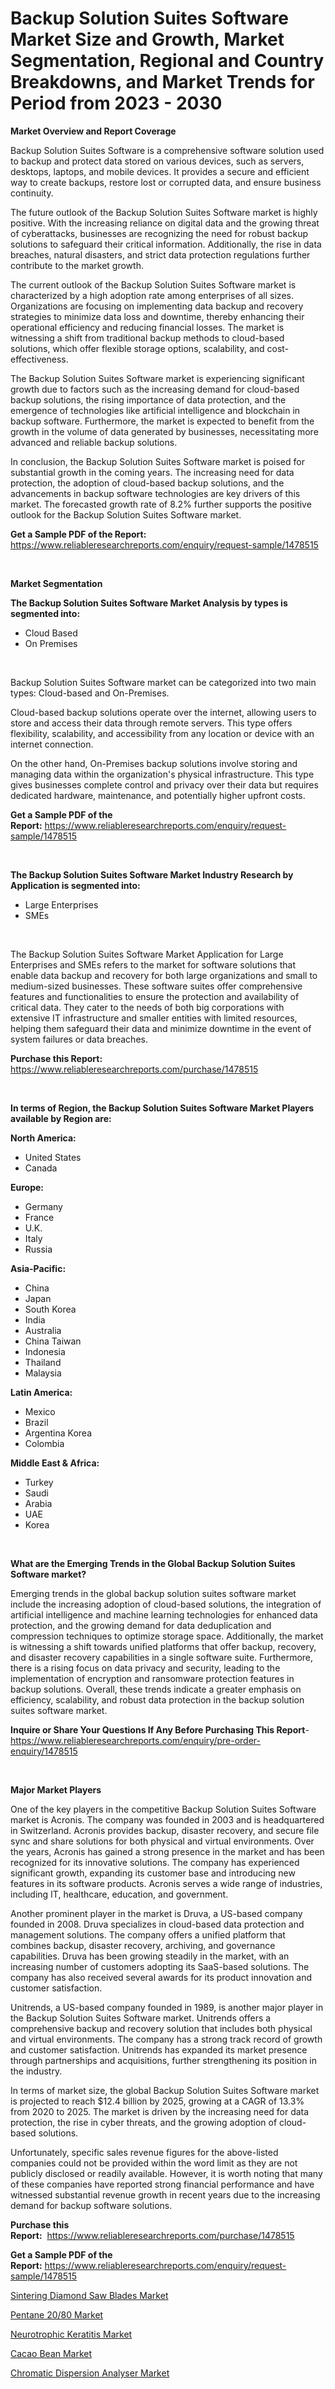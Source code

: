 <p><h1>Backup Solution Suites Software Market Size and Growth, Market Segmentation, Regional and Country Breakdowns, and Market Trends for Period from 2023 -  2030</h1></p><p><strong>Market Overview and Report Coverage</strong></p>
<p><p>Backup Solution Suites Software is a comprehensive software solution used to backup and protect data stored on various devices, such as servers, desktops, laptops, and mobile devices. It provides a secure and efficient way to create backups, restore lost or corrupted data, and ensure business continuity.</p><p>The future outlook of the Backup Solution Suites Software market is highly positive. With the increasing reliance on digital data and the growing threat of cyberattacks, businesses are recognizing the need for robust backup solutions to safeguard their critical information. Additionally, the rise in data breaches, natural disasters, and strict data protection regulations further contribute to the market growth.</p><p>The current outlook of the Backup Solution Suites Software market is characterized by a high adoption rate among enterprises of all sizes. Organizations are focusing on implementing data backup and recovery strategies to minimize data loss and downtime, thereby enhancing their operational efficiency and reducing financial losses. The market is witnessing a shift from traditional backup methods to cloud-based solutions, which offer flexible storage options, scalability, and cost-effectiveness.</p><p>The Backup Solution Suites Software market is experiencing significant growth due to factors such as the increasing demand for cloud-based backup solutions, the rising importance of data protection, and the emergence of technologies like artificial intelligence and blockchain in backup software. Furthermore, the market is expected to benefit from the growth in the volume of data generated by businesses, necessitating more advanced and reliable backup solutions.</p><p>In conclusion, the Backup Solution Suites Software market is poised for substantial growth in the coming years. The increasing need for data protection, the adoption of cloud-based backup solutions, and the advancements in backup software technologies are key drivers of this market. The forecasted growth rate of 8.2% further supports the positive outlook for the Backup Solution Suites Software market.</p></p>
<p><strong>Get a Sample PDF of the Report:</strong> <a href="https://www.reliableresearchreports.com/enquiry/request-sample/1478515">https://www.reliableresearchreports.com/enquiry/request-sample/1478515</a></p>
<p>&nbsp;</p>
<p><strong>Market Segmentation</strong></p>
<p><strong>The Backup Solution Suites Software Market Analysis by types is segmented into:</strong></p>
<p><ul><li>Cloud Based</li><li>On Premises</li></ul></p>
<p>&nbsp;</p>
<p><p>Backup Solution Suites Software market can be categorized into two main types: Cloud-based and On-Premises. </p><p>Cloud-based backup solutions operate over the internet, allowing users to store and access their data through remote servers. This type offers flexibility, scalability, and accessibility from any location or device with an internet connection.</p><p>On the other hand, On-Premises backup solutions involve storing and managing data within the organization's physical infrastructure. This type gives businesses complete control and privacy over their data but requires dedicated hardware, maintenance, and potentially higher upfront costs.</p></p>
<p><strong>Get a Sample PDF of the Report:</strong>&nbsp;<a href="https://www.reliableresearchreports.com/enquiry/request-sample/1478515">https://www.reliableresearchreports.com/enquiry/request-sample/1478515</a></p>
<p>&nbsp;</p>
<p><strong>The Backup Solution Suites Software Market Industry Research by Application is segmented into:</strong></p>
<p><ul><li>Large Enterprises</li><li>SMEs</li></ul></p>
<p>&nbsp;</p>
<p><p>The Backup Solution Suites Software Market Application for Large Enterprises and SMEs refers to the market for software solutions that enable data backup and recovery for both large organizations and small to medium-sized businesses. These software suites offer comprehensive features and functionalities to ensure the protection and availability of critical data. They cater to the needs of both big corporations with extensive IT infrastructure and smaller entities with limited resources, helping them safeguard their data and minimize downtime in the event of system failures or data breaches.</p></p>
<p><strong>Purchase this Report:</strong>&nbsp; <a href="https://www.reliableresearchreports.com/purchase/1478515">https://www.reliableresearchreports.com/purchase/1478515</a></p>
<p>&nbsp;</p>
<p><strong>In terms of Region, the Backup Solution Suites Software Market Players available by Region are:</strong></p>
<p>
    <p> <strong> North America: </strong>
        <ul>
            <li>United States</li>
            <li>Canada</li>
        </ul>
        </p> 
    <p> <strong> Europe: </strong>
        <ul>
            <li>Germany</li>
            <li>France</li>
            <li>U.K.</li>
            <li>Italy</li>
            <li>Russia</li>
        </ul>
        </p> 
    <p> <strong> Asia-Pacific: </strong>
        <ul>
            <li>China</li>
            <li>Japan</li>
            <li>South Korea</li>
            <li>India</li>
            <li>Australia</li>
            <li>China Taiwan</li>
            <li>Indonesia</li>
            <li>Thailand</li>
            <li>Malaysia</li>
        </ul>
        </p> 
    <p> <strong> Latin America: </strong>
        <ul>
            <li>Mexico</li>
            <li>Brazil</li>
            <li>Argentina Korea</li>
            <li>Colombia</li>
        </ul>
        </p> 
    <p> <strong> Middle East & Africa: </strong>
        <ul>
            <li>Turkey</li>
            <li>Saudi</li>
            <li>Arabia</li>
            <li>UAE</li>
            <li>Korea</li>
        </ul>
    </p>
    </p>
<p>&nbsp;</p>
<p><strong>What are the Emerging Trends in the Global Backup Solution Suites Software market?</strong></p>
<p><p>Emerging trends in the global backup solution suites software market include the increasing adoption of cloud-based solutions, the integration of artificial intelligence and machine learning technologies for enhanced data protection, and the growing demand for data deduplication and compression techniques to optimize storage space. Additionally, the market is witnessing a shift towards unified platforms that offer backup, recovery, and disaster recovery capabilities in a single software suite. Furthermore, there is a rising focus on data privacy and security, leading to the implementation of encryption and ransomware protection features in backup solutions. Overall, these trends indicate a greater emphasis on efficiency, scalability, and robust data protection in the backup solution suites software market.</p></p>
<p><strong>Inquire or Share Your Questions If Any Before Purchasing This Report</strong>- <a href="https://www.reliableresearchreports.com/enquiry/pre-order-enquiry/1478515">https://www.reliableresearchreports.com/enquiry/pre-order-enquiry/1478515</a></p>
<p>&nbsp;</p>
<p><strong>Major Market Players</strong></p>
<p><p>One of the key players in the competitive Backup Solution Suites Software market is Acronis. The company was founded in 2003 and is headquartered in Switzerland. Acronis provides backup, disaster recovery, and secure file sync and share solutions for both physical and virtual environments. Over the years, Acronis has gained a strong presence in the market and has been recognized for its innovative solutions. The company has experienced significant growth, expanding its customer base and introducing new features in its software products. Acronis serves a wide range of industries, including IT, healthcare, education, and government.</p><p>Another prominent player in the market is Druva, a US-based company founded in 2008. Druva specializes in cloud-based data protection and management solutions. The company offers a unified platform that combines backup, disaster recovery, archiving, and governance capabilities. Druva has been growing steadily in the market, with an increasing number of customers adopting its SaaS-based solutions. The company has also received several awards for its product innovation and customer satisfaction.</p><p>Unitrends, a US-based company founded in 1989, is another major player in the Backup Solution Suites Software market. Unitrends offers a comprehensive backup and recovery solution that includes both physical and virtual environments. The company has a strong track record of growth and customer satisfaction. Unitrends has expanded its market presence through partnerships and acquisitions, further strengthening its position in the industry.</p><p>In terms of market size, the global Backup Solution Suites Software market is projected to reach $12.4 billion by 2025, growing at a CAGR of 13.3% from 2020 to 2025. The market is driven by the increasing need for data protection, the rise in cyber threats, and the growing adoption of cloud-based solutions.</p><p>Unfortunately, specific sales revenue figures for the above-listed companies could not be provided within the word limit as they are not publicly disclosed or readily available. However, it is worth noting that many of these companies have reported strong financial performance and have witnessed substantial revenue growth in recent years due to the increasing demand for backup software solutions.</p></p>
<p><strong>Purchase this Report:</strong>&nbsp;&nbsp;<a href="https://www.reliableresearchreports.com/purchase/1478515">https://www.reliableresearchreports.com/purchase/1478515</a></p>
<p></p>
<p><strong>Get a Sample PDF of the Report:</strong>&nbsp;<a href="https://www.reliableresearchreports.com/enquiry/request-sample/1478515">https://www.reliableresearchreports.com/enquiry/request-sample/1478515</a></p>
<p><p><a href="https://www.linkedin.com/pulse/sintering-diamond-saw-blades-market-size-growth-forecast/">Sintering Diamond Saw Blades Market</a></p><p><a href="https://www.linkedin.com/pulse/pentane-2080-market-research-report-unlocks/">Pentane 20/80 Market</a></p><p><a href="https://medium.com/@cruzdamore75/neurotrophic-keratitis-market-research-report-its-history-and-forecast-2023-to-2030-136adf44b0b3">Neurotrophic Keratitis Market</a></p><p><a href="https://medium.com/@germanwolff65/cacao-bean-market-insights-into-market-cagr-market-trends-and-growth-strategies-ce8c6ffbba07">Cacao Bean Market</a></p><p><a href="https://github.com/abdelrhmankishk22/Market-Research-Report-List-1/blob/main/chromatic-dispersion-analyser-market.md">Chromatic Dispersion Analyser Market</a></p></p>